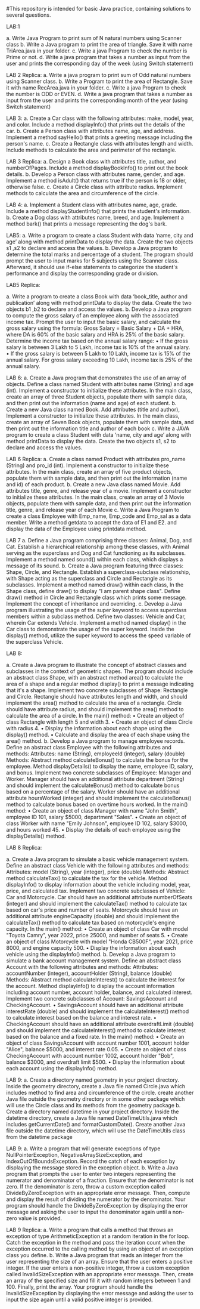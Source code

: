#This repository is intended for basic Java practice, containing solutions to several questions.

LAB:1

a.	Write Java Program to print sum of N natural numbers using Scanner class
b.	Write a Java program to print the area of triangle. Save it with name TriArea.java in your folder.
c.	Write a java Program to check the number is Prime or not.
d.	Write a java program that takes a number as input from the user and prints the corresponding day of the week (using Switch statement)

LAB 2 Replica: 
a.	Write a java program to print sum of Odd natural numbers using Scanner class.
b.	Write a Program to print the area of Rectangle. Save it with name RecArea.java in your folder.
c.	Write a java Program to check the number is ODD or EVEN.
d.	Write a java program that takes a number as input from the user and prints the corresponding month of the year (using Switch statement)

LAB 3: 
a.	Create a Car class with the following attributes: make, model, year, and color. Include a method displayInfo() that prints out the 	details of the car.
b.	Create a Person class with attributes name, age, and address. Implement a method sayHello() that prints a greeting message 	including the person's name.
c.	Create a Rectangle class with attributes length and width. Include methods to calculate the area and perimeter of the rectangle.

LAB 3 Replica:
a.	Design a Book class with attributes title, author, and numberOfPages. Include a method displayBookInfo() to print out the book 	details.
b.	Develop a Person class with attributes name, gender, and age. Implement a method isAdult() that returns true if the person is 18 or older, otherwise false.
c.	Create a Circle class with attribute radius. Implement methods to calculate the area and circumference of the circle.

LAB 4: 
 a.	Implement a Student class with attributes name, age, grade. Include a method displayStudentInfo() that prints the student's information.
b.	Create a Dog class with attributes name, breed, and age. Implement a method bark() that prints a message representing the dog's bark.

LAB5:
a.	Write a program to create a class Student with data ‘name, city and age’ along with method printData to display the data. Create the two objects s1 ,s2 to declare and access the values.
b.	Develop a Java program to determine the total marks and percentage of a student. The program should prompt the user to input marks for 5 subjects using the Scanner class. Afterward, it should use if-else statements to categorize the student's performance and display the corresponding grade or division.

LAB5 Replica:

a.	Write a program to create a class Book with data ‘book_title, author and publication’ along with method printData to display the data. Create the two objects b1 ,b2 to declare and access the values.
b.	Develop a Java program to compute the gross salary of an employee along with the associated income tax. Prompt the user to input the basic salary, and calculate the gross salary using the formula: Gross Salary = Basic Salary + DA + HRA, where DA is 60% of the basic salary and HRA is 25% of the basic salary. Determine the income tax based on the annual salary range:
•	If the gross salary is between 3 Lakh to 5 Lakh, income tax is 10% of the annual salary.
•	If the gross salary is between 5 Lakh to 10 Lakh, income tax is 15% of the annual salary.
For gross salary exceeding 10 Lakh, income tax is 25% of the annual salary.

LAB 6:
a.	Create a Java program that demonstrates the use of an array of objects. Define a class named Student with attributes name (String) and age (int). Implement a constructor to initialize these attributes. In the main class, create an array of three Student objects, populate them with sample data, and then print out the information (name and age) of each student.
b.	Create a new Java class named Book. Add attributes (title and author), Implement a constructor to initialize these attributes. In the main class, create an array of Seven Book objects, populate them with sample data, and then print out the information title and author of each book
c.	Write a JAVA program to create a class Student with data ‘name, city and age’ along with method printData to display the data. Create the two objects s1, s2 to declare and access the values.

LAB 6 Replica:
a.	Create a class named Product with attributes pro_name (String) and pro_id (int). Implement a constructor to initialize these attributes. In the main class, create an array of five product objects, populate them with sample data, and then print out the information (name and id) of each product.
b.	Create a new Java class named Movie. Add attributes title, genre, and release year of a movie. Implement a constructor to initialize these attributes. In the main class, create an array of 3 Movie objects, populate them with sample data, and then print out the information title, genre, and release year of each Movie
c.	Write a Java Program to create a class Employee with Emp_name, Emp_code and Emp_sal as a data member. Write a method getdata to accept the data of E1 and E2. and display the data of the Employee using printdata method.

LAB 7 
a.	Define a Java program comprising three classes: Animal, Dog, and Cat. Establish a hierarchical relationship among these classes, with Animal serving as the superclass and Dog and Cat functioning as its subclasses. Implement a method named sound() within each class, which displays a message of its sound.
b.	Create a Java program featuring three classes: Shape, Circle, and Rectangle. Establish a superclass-subclass relationship, with Shape acting as the superclass and Circle and Rectangle as its subclasses. Implement a method named draw() within each class, In the Shape class, define draw() to display "I am parent shape class". Define draw() method in Circle and Rectangle class which prints some message. Implement the concept of inheritance and overriding.
c.	Develop a Java program illustrating the usage of the super keyword to access superclass members within a subclass method. Define two classes: Vehicle and Car, wherein Car extends Vehicle. Implement a method named display() in the Car class to demonstrate the usage of the super keyword. Inside the display() method, utilize the super keyword to access the speed variable of the superclass Vehicle.


LAB 8:

a.	Create a Java program to illustrate the concept of abstract classes and subclasses in the context of geometric shapes. The program should include an abstract class Shape, with an abstract method area() to calculate the area of a shape and a regular method display() to print a message indicating that it's a shape. Implement two concrete subclasses of Shape: Rectangle and Circle. Rectangle should have attributes length and width, and should implement the area() method to calculate the area of a rectangle. Circle should have attribute radius, and should implement the area() method to calculate the area of a circle. In the main() method: 
•	Create an object of class Rectangle with length 5 and width 3. 
•	Create an object of class Circle with radius 4. 
•	Display the information about each shape using the display() method. 
•	Calculate and display the area of each shape using the area() method.
b.	Develop a Java program to manage employee records. Define an abstract class Employee with the following attributes and methods:
Attributes: name (String), employeeId (integer), salary (double)
Methods: Abstract method calculateBonus() to calculate the bonus for the employee. Method displayDetails() to display the name, employee ID, salary, and bonus. Implement two concrete subclasses of Employee: Manager and Worker. Manager should have an additional attribute department (String) and should implement the calculateBonus() method to calculate bonus based on a percentage of the salary. Worker should have an additional attribute hoursWorked (integer) and should implement the calculateBonus() method to calculate bonus based on overtime hours worked.
In the main() method: 
•	Create an object of class Manager with name "John Smith", employee ID 101, salary $5000, department "Sales".
•	Create an object of class Worker with name "Emily Johnson", employee ID 102, salary $3000, and hours worked 45.
•	Display the details of each employee using the displayDetails() method.


LAB 8 Replica:

a.	Create a Java program to simulate a basic vehicle management system. Define an abstract class Vehicle with the following attributes and methods: 
Attributes: model (String), year (integer), price (double)
Methods: Abstract method calculateTax() to calculate the tax for the vehicle. Method displayInfo() to display information about the vehicle including model, year, price, and calculated tax.
Implement two concrete subclasses of Vehicle: Car and Motorcycle. Car should have an additional attribute numberOfSeats (integer) and should implement the calculateTax() method to calculate tax based on car's price and number of seats. Motorcycle should have an additional attribute engineCapacity (double) and should implement the calculateTax() method to calculate tax based on motorcycle's engine capacity.
In the main() method:
•	Create an object of class Car with model "Toyota Camry", year 2022, price 25000, and number of seats 5.
•	Create an object of class Motorcycle with model "Honda CB500F", year 2021, price 8000, and engine capacity 500.
•	Display the information about each vehicle using the displayInfo() method.
b.	Develop a Java program to simulate a bank account management system. Define an abstract class Account with the following attributes and methods:
Attributes: accountNumber (integer), accountHolder (String), balance (double)
Methods: Abstract method calculateInterest() to calculate the interest for the account. Method    displayInfo() to display the account information including account number, account holder, balance, and calculated interest.
         Implement two concrete subclasses of Account: SavingsAccount and CheckingAccount.
•	SavingsAccount should have an additional attribute interestRate (double) and should implement the calculateInterest() method to calculate interest based on the balance and interest rate.
•	CheckingAccount should have an additional attribute overdraftLimit (double) and should implement the calculateInterest() method to calculate interest based on the balance and a fixed rate.
       In the main() method:
•	Create an object of class SavingsAccount with account number 1001, account holder "Alice", balance $5000, and interest rate 0.05.
•	Create an object of class CheckingAccount with account number 1002, account holder "Bob", balance $3000, and overdraft limit $500.
•	Display the information about each account using the displayInfo() method.


LAB 9:
a.	Create a directory named geometry in your project directory. Inside the geometry directory, create a Java file named Circle.java which includes method to find area and circumference of the circle. create another Java file outside the geometry directory or in some other package which will use the Circle class and its methods from the geometry package
b.	Create a directory named datetime in your project directory. Inside the datetime directory, create a Java file named DateTimeUtils.java which includes getCurrentDate() and formatCustomDate(). Create another Java file outside the datetime directory, which will use the DateTimeUtils class from the datetime package


LAB 9:
a.	Write a program that will generate exceptions of type NullPointerException, NegativeArraySizeException, and IndexOutOfBoundsException. Record the catch of each exception by displaying the message stored in the exception object.
b.	Write a Java program that prompts the user to enter two integers representing the numerator and denominator of a fraction. Ensure that the denominator is not zero. If the denominator is zero, throw a custom exception called DivideByZeroException with an appropriate error message. Then, compute and display the result of dividing the numerator by the denominator. Your program should handle the DivideByZeroException by displaying the error message and asking the user to input the denominator again until a non-zero value is provided.


LAB 9 Replica: 
a.	Write a program that calls a method that throws an exception of type ArithmeticException at a random iteration in the for loop. Catch the exception in the method and pass the iteration count when the exception occurred to the calling method by using an object of an exception class you define.
b.	Write a Java program that reads an integer from the user representing the size of an array. Ensure that the user enters a positive integer. If the user enters a non-positive integer, throw a custom exception called InvalidSizeException with an appropriate error message. Then, create an array of the specified size and fill it with random integers between 1 and 100. Finally, print the array. Your program should handle the InvalidSizeException by displaying the error message and asking the user to input the size again until a valid positive integer is provided.
